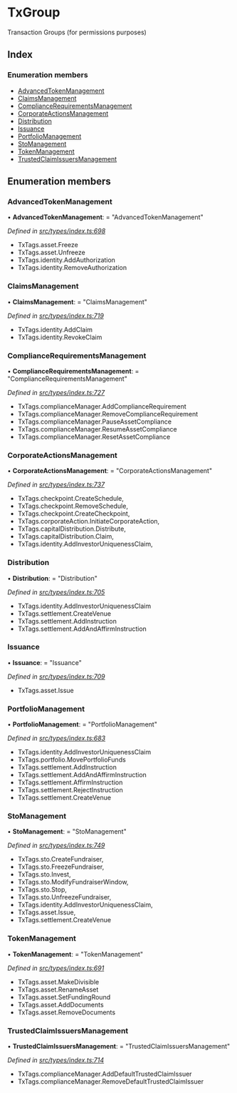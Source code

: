 # TxGroup

Transaction Groups \(for permissions purposes\)

## Index

### Enumeration members

* [AdvancedTokenManagement](txgroup.md#advancedtokenmanagement)
* [ClaimsManagement](txgroup.md#claimsmanagement)
* [ComplianceRequirementsManagement](txgroup.md#compliancerequirementsmanagement)
* [CorporateActionsManagement](txgroup.md#corporateactionsmanagement)
* [Distribution](txgroup.md#distribution)
* [Issuance](txgroup.md#issuance)
* [PortfolioManagement](txgroup.md#portfoliomanagement)
* [StoManagement](txgroup.md#stomanagement)
* [TokenManagement](txgroup.md#tokenmanagement)
* [TrustedClaimIssuersManagement](txgroup.md#trustedclaimissuersmanagement)

## Enumeration members

### AdvancedTokenManagement

• **AdvancedTokenManagement**: = "AdvancedTokenManagement"

_Defined in_ [_src/types/index.ts:698_](https://github.com/PolymathNetwork/polymesh-sdk/blob/959efb76/src/types/index.ts#L698)

* TxTags.asset.Freeze
* TxTags.asset.Unfreeze
* TxTags.identity.AddAuthorization
* TxTags.identity.RemoveAuthorization

### ClaimsManagement

• **ClaimsManagement**: = "ClaimsManagement"

_Defined in_ [_src/types/index.ts:719_](https://github.com/PolymathNetwork/polymesh-sdk/blob/959efb76/src/types/index.ts#L719)

* TxTags.identity.AddClaim
* TxTags.identity.RevokeClaim

### ComplianceRequirementsManagement

• **ComplianceRequirementsManagement**: = "ComplianceRequirementsManagement"

_Defined in_ [_src/types/index.ts:727_](https://github.com/PolymathNetwork/polymesh-sdk/blob/959efb76/src/types/index.ts#L727)

* TxTags.complianceManager.AddComplianceRequirement
* TxTags.complianceManager.RemoveComplianceRequirement
* TxTags.complianceManager.PauseAssetCompliance
* TxTags.complianceManager.ResumeAssetCompliance
* TxTags.complianceManager.ResetAssetCompliance

### CorporateActionsManagement

• **CorporateActionsManagement**: = "CorporateActionsManagement"

_Defined in_ [_src/types/index.ts:737_](https://github.com/PolymathNetwork/polymesh-sdk/blob/959efb76/src/types/index.ts#L737)

* TxTags.checkpoint.CreateSchedule,
* TxTags.checkpoint.RemoveSchedule,
* TxTags.checkpoint.CreateCheckpoint,
* TxTags.corporateAction.InitiateCorporateAction,
* TxTags.capitalDistribution.Distribute,
* TxTags.capitalDistribution.Claim,
* TxTags.identity.AddInvestorUniquenessClaim,

### Distribution

• **Distribution**: = "Distribution"

_Defined in_ [_src/types/index.ts:705_](https://github.com/PolymathNetwork/polymesh-sdk/blob/959efb76/src/types/index.ts#L705)

* TxTags.identity.AddInvestorUniquenessClaim
* TxTags.settlement.CreateVenue
* TxTags.settlement.AddInstruction
* TxTags.settlement.AddAndAffirmInstruction

### Issuance

• **Issuance**: = "Issuance"

_Defined in_ [_src/types/index.ts:709_](https://github.com/PolymathNetwork/polymesh-sdk/blob/959efb76/src/types/index.ts#L709)

* TxTags.asset.Issue

### PortfolioManagement

• **PortfolioManagement**: = "PortfolioManagement"

_Defined in_ [_src/types/index.ts:683_](https://github.com/PolymathNetwork/polymesh-sdk/blob/959efb76/src/types/index.ts#L683)

* TxTags.identity.AddInvestorUniquenessClaim
* TxTags.portfolio.MovePortfolioFunds
* TxTags.settlement.AddInstruction
* TxTags.settlement.AddAndAffirmInstruction
* TxTags.settlement.AffirmInstruction
* TxTags.settlement.RejectInstruction
* TxTags.settlement.CreateVenue

### StoManagement

• **StoManagement**: = "StoManagement"

_Defined in_ [_src/types/index.ts:749_](https://github.com/PolymathNetwork/polymesh-sdk/blob/959efb76/src/types/index.ts#L749)

* TxTags.sto.CreateFundraiser,
* TxTags.sto.FreezeFundraiser,
* TxTags.sto.Invest,
* TxTags.sto.ModifyFundraiserWindow,
* TxTags.sto.Stop,
* TxTags.sto.UnfreezeFundraiser,
* TxTags.identity.AddInvestorUniquenessClaim,
* TxTags.asset.Issue,
* TxTags.settlement.CreateVenue

### TokenManagement

• **TokenManagement**: = "TokenManagement"

_Defined in_ [_src/types/index.ts:691_](https://github.com/PolymathNetwork/polymesh-sdk/blob/959efb76/src/types/index.ts#L691)

* TxTags.asset.MakeDivisible
* TxTags.asset.RenameAsset
* TxTags.asset.SetFundingRound
* TxTags.asset.AddDocuments
* TxTags.asset.RemoveDocuments

### TrustedClaimIssuersManagement

• **TrustedClaimIssuersManagement**: = "TrustedClaimIssuersManagement"

_Defined in_ [_src/types/index.ts:714_](https://github.com/PolymathNetwork/polymesh-sdk/blob/959efb76/src/types/index.ts#L714)

* TxTags.complianceManager.AddDefaultTrustedClaimIssuer
* TxTags.complianceManager.RemoveDefaultTrustedClaimIssuer

